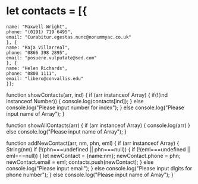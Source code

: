 # let contacts = [{
    name: "Maxwell Wright",
    phone: "(0191) 719 6495",
    email: "Curabitur.egestas.nunc@nonummyac.co.uk"
    }, {
    name: "Raja Villarreal",
    phone: "0866 398 2895",
    email: "posuere.vulputate@sed.com"
    }, {
    name: "Helen Richards",
    phone: "0800 1111",
    email: "libero@convallis.edu"
    }];
    
function showContacts(arr, ind) {
    if (arr instanceof Array) {
        if(!(ind instanceof Number)) {
            console.log(contacts[ind]);
        } else console.log("Please input number for index");
    } else console.log("Please input name of Array");
}

function showAllContacts(arr) {
    if (arr instanceof Array) {
        console.log(arr)
    } else console.log("Please input name of Array");
}

function addNewContact(arr, nm, phn, eml) {
    if (arr instanceof Array) {
        String(nm)
        if (!(phn===undefined || phn===null)) {
            if (!(eml===undefined || eml===null)) {
                let newContact = {name:nm};
                    newContact.phone = phn;
                    newContact.email = eml;
                contacts.push(newContact);
            } else console.log("Please input email");
        } else console.log("Please input digits for phone number");
    } else console.log("Please input name of Array");
}


